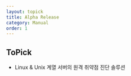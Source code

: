 ```yaml
---
layout: topick
title: Alpha Release
category: Manual
order: 1
---
```


## ToPick
 - Linux & Unix 계열 서버의 원격 취약점 진단 솔루션
  
  